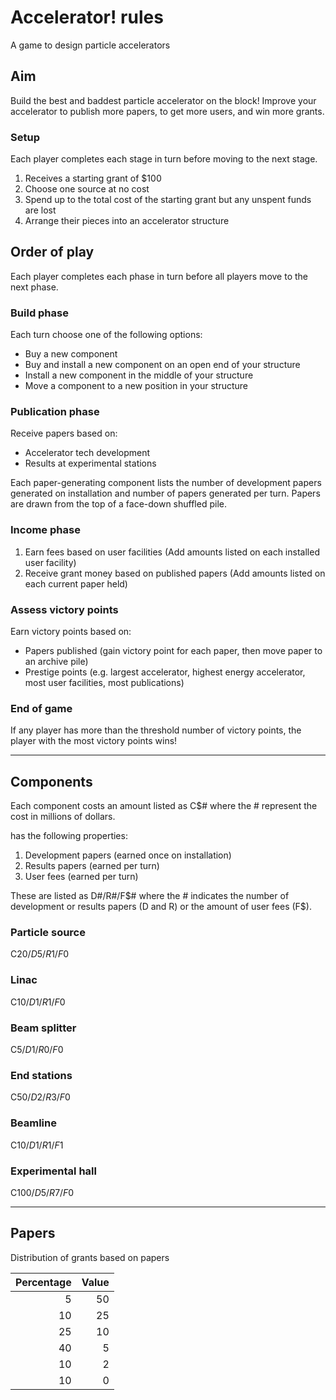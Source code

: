 # Accelerator! rules
A game to design particle accelerators

## Aim
Build the best and baddest particle accelerator on the block! Improve your accelerator to publish more papers, to get more users, and win more grants. 

### Setup
Each player completes each stage in turn before moving to the next stage.
1. Receives a starting grant of $100
2. Choose one source at no cost
3. Spend up to the total cost of the starting grant but any unspent funds are lost
4. Arrange their pieces into an accelerator structure

## Order of play
Each player completes each phase in turn before all players move to the next phase.

### Build phase
Each turn choose one of the following options:
* Buy a new component
* Buy and install a new component on an open end of your structure 
* Install a new component in the middle of your structure
* Move a component to a new position in your structure

### Publication phase
Receive papers based on:
* Accelerator tech development
* Results at experimental stations

Each paper-generating component lists the number of development papers generated on installation and number of papers generated per turn. Papers are drawn from the top of a face-down shuffled pile.

### Income phase
1. Earn fees based on user facilities (Add amounts listed on each installed user facility)
2. Receive grant money based on published papers (Add amounts listed on each current paper held)

### Assess victory points
Earn victory points based on:
* Papers published (gain victory point for each paper, then move paper to an archive pile)
* Prestige points (e.g. largest accelerator, highest energy accelerator, most user facilities, most publications)

### End of game
If any player has more than the threshold number of victory points, the player with the most victory points wins!

---

## Components

Each component costs an amount listed as C$# where the # represent the cost in millions of dollars.

has the following properties:
1. Development papers (earned once on installation)
2. Results papers (earned per turn)
3. User fees (earned per turn)

These are listed as D#/R#/F$# where the # indicates the number of development or results papers (D and R) or the amount of user fees (F$).

### Particle source
C$20/D5/R1/F$0

### Linac
C$10/D1/R1/F$0

### Beam splitter
C$5/D1/R0/F$0

### End stations
C$50/D2/R3/F$0

### Beamline
C$10/D1/R1/F$1

### Experimental hall
C$100/D5/R7/F$0

---

## Papers

Distribution of grants based on papers

| Percentage | Value |
| ----------: | -------: |
| 5 | 50 |
| 10 | 25 |
| 25 | 10 |
| 40 | 5 |
| 10 | 2 |
| 10 | 0 |
